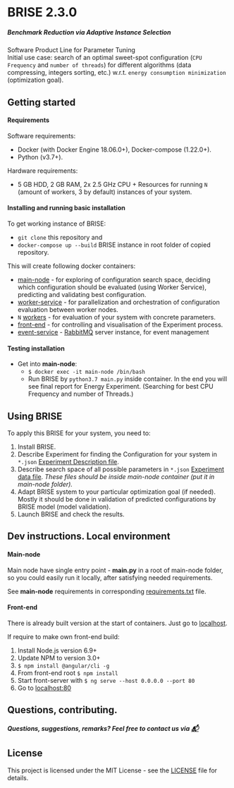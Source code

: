 # BRISE 2.3.0
##### Benchmark Reduction via Adaptive Instance Selection
Software Product Line for Parameter Tuning\
Initial use case: search of an optimal sweet-spot configuration (`CPU Frequency` and `number of threads`) for 
different algorithms (data compressing, integers sorting, etc.) w.r.t. `energy consumption minimization` 
(optimization goal).  

## Getting started
#### Requirements
Software requirements:
- Docker (with Docker Engine 18.06.0+), Docker-compose (1.22.0+).
- Python (v3.7+).

Hardware requirements:
- 5 GB HDD, 2 GB RAM, 2x 2.5 GHz CPU + Resources for running  `N` (amount of workers, 3 by default) instances of your system.

#### Installing and running basic installation
To get working instance of BRISE:
- `git clone` this repository and
- `docker-compose up --build` BRISE instance in root folder of copied repository.

This will create following docker containers:
- [main-node](./main-node/README.md "Main node Readme.") - for exploring of configuration search space, 
deciding which configuration should be evaluated (using Worker Service), 
predicting and validating best configuration.
- [worker-service](./worker_service/README.md "Worker service Readme.") - for parallelization and orchestration of configuration evaluation between worker nodes.
- `N` [workers](./worker/README.md) - for evaluation of your system with concrete parameters.
- [front-end](./front-end/README.md) - for controlling and visualisation of the Experiment process.
- [event-service](./event_service/README.md) - [RabbitMQ](https://www.rabbitmq.com/) server instance, for event management

#### Testing installation
- Get into **main-node**:
    - `$ docker exec -it main-node /bin/bash`
    - Run BRISE by `python3.7 main.py` inside container. In the end you will see final report for Energy Experiment. (Searching for best CPU Frequency and number of Threads.)

## Using BRISE 
To apply this BRISE for your system, you need to:
1. Install BRISE.
2. Describe Experiment for finding the Configuration for your system in `*.json` [Experiment Description file](./main-node/Resources/EnergyExperiment.json "Example of task description for energy consumption").
3. Describe search space of all possible parameters in `*.json` [Experiment data file](./main-node/Resources/EnergyExperimentData.json "Example for energy consumption - possible CPU frequencies and number of thread").
*These files should be inside main-node container (put it in main-node folder).*
4. Adapt BRISE system to your particular optimization goal (if needed).
Mostly it should be done in validation of predicted configurations by BRISE model (model validation).
5. Launch BRISE and check the results.

## Dev instructions. Local environment 
#### Main-node
Main node have single entry point - **main.py** in a root of main-node folder, so you could easily run it locally,
after satisfying needed requirements.   

See **main-node** requirements in corresponding [requirements.txt](./main-node/requirements.txt) file.

#### Front-end
There is already built version at the start of containers. Just go to [localhost](http://localhost/).

If require to make own front-end build:
1. Install Node.js version 6.9+
2. Update NPM to version 3.0+
3. `$ npm install @angular/cli -g`
4. From front-end root `$ npm install`
5. Start front-server with `$ ng serve --host 0.0.0.0 --port 80`
6. Go to [localhost:80](http://localhost:80)

## Questions, contributing.
##### Questions, suggestions, remarks? Feel free to contact us via [:mailbox_with_mail:](mailto:dmytro.pukhkaiev@tu-dresden.de)

## License
This project is licensed under the MIT License - see the [LICENSE](LICENSE) file for details.